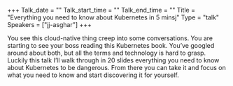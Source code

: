 +++
Talk_date = ""
Talk_start_time = ""
Talk_end_time = ""
Title = "Everything you need to know about Kubernetes in 5 minsj"
Type = "talk"
Speakers = ["jj-asghar"]
+++

You see this cloud-native thing creep into some conversations. You are starting to see your boss reading this Kubernetes book. You’ve googled around about both, but all the terms and technology is hard to grasp. Luckily this talk I’ll walk through in 20 slides everything you need to know about Kubernetes to be dangerous. From there you can take it and focus on what you need to know and start discovering it for yourself.


